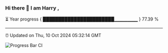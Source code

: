 ### Hi there 👋 I am Harry , 

⏳ Year progress { ███████████████████████▁▁▁▁▁▁▁ } 77.39 %

---

⏰ Updated on Thu, 10 Oct 2024 05:32:14 GMT

![Progress Bar CI](https://github.com/duykhang68/duykhang68/workflows/Progress%20Bar%20CI/badge.svg)

